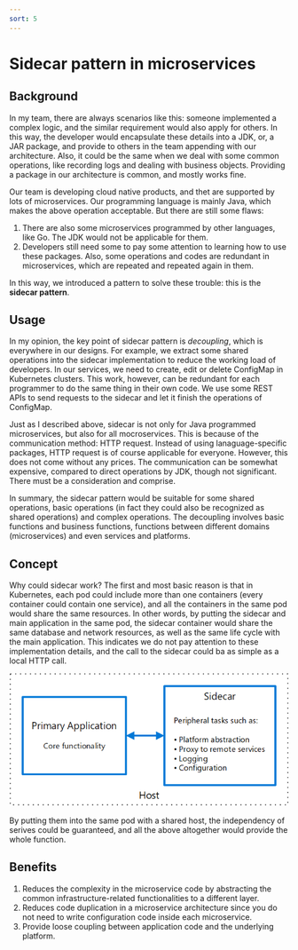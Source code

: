 ```yaml
---
sort: 5
---
```


# Sidecar pattern in microservices

## Background

In my team, there are always scenarios like this: someone implemented a complex logic, and the similar requirement would also apply for others. In this way, the developer would encapsulate these details into a JDK, or, a JAR package, and provide to others in the team appending with our architecture. Also, it could be the same when we deal with some common operations, like recording logs and dealing with business objects. Providing a package in our architecture is common, and mostly works fine. 

Our team is developing cloud native products, and thet are supported by lots of microservices. Our programming language is mainly Java, which makes the above operation acceptable. But there are still some flaws:

1. There are also some microservices programmed by other languages, like Go. The JDK would not be applicable for them.
2. Developers still need some to pay some attention to learning how to use these packages. Also, some operations and codes are redundant in microservices, which are repeated and repeated again in them.

In this way, we introduced a pattern to solve these trouble: this is the **sidecar pattern**.

## Usage

In my opinion, the key point of sidecar pattern is *decoupling*, which is everywhere in our designs. For example, we extract some shared operations into the sidecar implementation to reduce the working load of developers. In our services, we need to create, edit or delete ConfigMap in Kubernetes clusters. This work, however, can be redundant for each programmer to do the same thing in their own code. We use some REST APIs to send requests to the sidecar and let it finish the operations of ConfigMap.

Just as I described above, sidecar is not only for Java programmed microservices, but also for all mocroservices. This is because of the communication method: HTTP request. Instead of using lanaguage-specific packages, HTTP request is of course applicable for everyone. However, this does not come without any prices. The communication can be somewhat expensive, compared to direct operations by JDK, though not significant. There must be a consideration and comprise.

In summary, the sidecar pattern would be suitable for some shared operations, basic operations (in fact they could also be recognized as shared operations) and complex operations. The decoupling involves basic functions and business functions, functions between different domains (microservices) and even services and platforms.

## Concept

Why could sidecar work? The first and most basic reason is that in Kubernetes, each pod could include more than one containers (every container could contain one service), and all the containers in the same pod would share the same resources. In other words, by putting the sidecar and main application in the same pod, the sidecar container would share the same database and network resources, as well as the same life cycle with the main application. This indicates we do not pay attention to these implementation details, and the call to the sidecar could ba as simple as a local HTTP call.

![sidecar](./img/sidecar.png)

By putting them into the same pod with a shared host, the independency of serives could be guaranteed, and all the above altogether would provide the whole function.

## Benefits

1. Reduces the complexity in the microservice code by abstracting the common infrastructure-related functionalities to a different layer.
2. Reduces code duplication in a microservice architecture since you do not need to write configuration code inside each microservice.
3. Provide loose coupling between application code and the underlying platform.